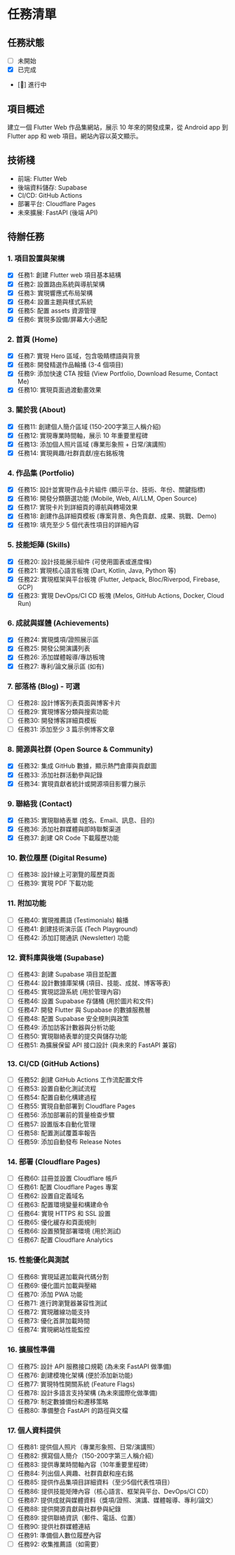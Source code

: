 # 任務清單

## 任務狀態
- [ ] 未開始
- [x] 已完成
- [🔄] 進行中

## 項目概述
建立一個 Flutter Web 作品集網站，展示 10 年來的開發成果，從 Android app 到 Flutter app 和 web 項目。網站內容以英文顯示。

## 技術棧
- 前端: Flutter Web
- 後端資料儲存: Supabase
- CI/CD: GitHub Actions
- 部署平台: Cloudflare Pages
- 未來擴展: FastAPI (後端 API)

## 待辦任務

### 1. 項目設置與架構
- [x] 任務1: 創建 Flutter web 項目基本結構
- [x] 任務2: 設置路由系統與導航架構
- [x] 任務3: 實現響應式布局架構
- [x] 任務4: 設置主題與樣式系統
- [x] 任務5: 配置 assets 資源管理
- [x] 任務6: 實現多設備/屏幕大小適配

### 2. 首頁 (Home)
- [x] 任務7: 實現 Hero 區域，包含吸睛標語與背景
- [x] 任務8: 開發精選作品輪播 (3-4 個項目)
- [x] 任務9: 添加快速 CTA 按鈕 (View Portfolio, Download Resume, Contact Me)
- [x] 任務10: 實現頁面過渡動畫效果

### 3. 關於我 (About)
- [x] 任務11: 創建個人簡介區域 (150-200字第三人稱介紹)
- [x] 任務12: 實現專業時間軸，展示 10 年重要里程碑
- [x] 任務13: 添加個人照片區域 (專業形象照 + 日常/演講照)
- [x] 任務14: 實現興趣/社群貢獻/座右銘板塊

### 4. 作品集 (Portfolio)
- [x] 任務15: 設計並實現作品卡片組件 (顯示平台、技術、年份、關鍵指標)
- [x] 任務16: 開發分類篩選功能 (Mobile, Web, AI/LLM, Open Source)
- [x] 任務17: 實現卡片到詳細頁的導航與轉場效果
- [x] 任務18: 創建作品詳細頁模板 (專案背景、角色貢獻、成果、挑戰、Demo)
- [x] 任務19: 填充至少 5 個代表性項目的詳細內容

### 5. 技能矩陣 (Skills)
- [x] 任務20: 設計技能展示組件 (可使用圖表或進度條)
- [x] 任務21: 實現核心語言板塊 (Dart, Kotlin, Java, Python 等)
- [x] 任務22: 實現框架與平台板塊 (Flutter, Jetpack, Bloc/Riverpod, Firebase, GCP)
- [x] 任務23: 實現 DevOps/CI CD 板塊 (Melos, GitHub Actions, Docker, Cloud Run)

### 6. 成就與媒體 (Achievements)
- [x] 任務24: 實現獎項/證照展示區
- [x] 任務25: 開發公開演講列表
- [x] 任務26: 添加媒體報導/專訪板塊
- [x] 任務27: 專利/論文展示區 (如有)

### 7. 部落格 (Blog) - 可選
- [ ] 任務28: 設計博客列表頁面與博客卡片
- [ ] 任務29: 實現博客分類與搜索功能
- [ ] 任務30: 開發博客詳細頁模板
- [ ] 任務31: 添加至少 3 篇示例博客文章

### 8. 開源與社群 (Open Source & Community)
- [x] 任務32: 集成 GitHub 數據，顯示熱門倉庫與貢獻圖
- [x] 任務33: 添加社群活動參與記錄
- [x] 任務34: 實現貢獻者統計或開源項目影響力展示

### 9. 聯絡我 (Contact)
- [x] 任務35: 實現聯絡表單 (姓名、Email、訊息、目的)
- [x] 任務36: 添加社群媒體與即時聯繫渠道
- [x] 任務37: 創建 QR Code 下載履歷功能

### 10. 數位履歷 (Digital Resume)
- [ ] 任務38: 設計線上可瀏覽的履歷頁面
- [ ] 任務39: 實現 PDF 下載功能

### 11. 附加功能
- [ ] 任務40: 實現推薦語 (Testimonials) 輪播
- [ ] 任務41: 創建技術演示區 (Tech Playground)
- [ ] 任務42: 添加訂閱通訊 (Newsletter) 功能

### 12. 資料庫與後端 (Supabase)
- [ ] 任務43: 創建 Supabase 項目並配置
- [ ] 任務44: 設計數據庫架構 (項目、技能、成就、博客等表)
- [ ] 任務45: 實現認證系統 (用於管理內容)
- [ ] 任務46: 設置 Supabase 存儲桶 (用於圖片和文件)
- [ ] 任務47: 開發 Flutter 與 Supabase 的數據服務層
- [ ] 任務48: 配置 Supabase 安全規則與政策
- [ ] 任務49: 添加訪客計數器與分析功能
- [ ] 任務50: 實現聯絡表單的提交與儲存功能
- [ ] 任務51: 為擴展保留 API 接口設計 (與未來的 FastAPI 兼容)

### 13. CI/CD (GitHub Actions)
- [ ] 任務52: 創建 GitHub Actions 工作流配置文件
- [ ] 任務53: 設置自動化測試流程
- [ ] 任務54: 配置自動化構建過程
- [ ] 任務55: 實現自動部署到 Cloudflare Pages
- [ ] 任務56: 添加部署前的質量檢查步驟
- [ ] 任務57: 設置版本自動化管理
- [ ] 任務58: 配置測試覆蓋率報告
- [ ] 任務59: 添加自動發布 Release Notes

### 14. 部署 (Cloudflare Pages)
- [ ] 任務60: 註冊並設置 Cloudflare 帳戶
- [ ] 任務61: 配置 Cloudflare Pages 專案
- [ ] 任務62: 設置自定義域名
- [ ] 任務63: 配置環境變量和構建命令
- [ ] 任務64: 實現 HTTPS 和 SSL 設置
- [ ] 任務65: 優化緩存和頁面規則
- [ ] 任務66: 設置預覽部署環境 (用於測試)
- [ ] 任務67: 配置 Cloudflare Analytics

### 15. 性能優化與測試
- [ ] 任務68: 實現延遲加載與代碼分割
- [ ] 任務69: 優化圖片加載與壓縮
- [ ] 任務70: 添加 PWA 功能
- [ ] 任務71: 進行跨瀏覽器兼容性測試
- [ ] 任務72: 實現離線功能支持
- [ ] 任務73: 優化首屏加載時間
- [ ] 任務74: 實現網站性能監控

### 16. 擴展性準備
- [ ] 任務75: 設計 API 服務接口規範 (為未來 FastAPI 做準備)
- [ ] 任務76: 創建模塊化架構 (便於添加新功能)
- [ ] 任務77: 實現特性開關系統 (Feature Flags)
- [ ] 任務78: 設計多語言支持架構 (為未來國際化做準備)
- [ ] 任務79: 制定數據備份和遷移策略
- [ ] 任務80: 準備整合 FastAPI 的路徑與文檔

### 17. 個人資料提供
- [ ] 任務81: 提供個人照片（專業形象照、日常/演講照）
- [ ] 任務82: 撰寫個人簡介（150-200字第三人稱介紹）
- [ ] 任務83: 提供專業時間軸內容（10年重要里程碑）
- [ ] 任務84: 列出個人興趣、社群貢獻和座右銘
- [ ] 任務85: 提供作品集項目詳細資料（至少5個代表性項目）
- [ ] 任務86: 提供技能矩陣內容（核心語言、框架與平台、DevOps/CI CD）
- [ ] 任務87: 提供成就與媒體資料（獎項/證照、演講、媒體報導、專利/論文）
- [ ] 任務88: 提供開源貢獻與社群參與紀錄
- [ ] 任務89: 提供聯絡資訊（郵件、電話、位置）
- [ ] 任務90: 提供社群媒體連結
- [ ] 任務91: 準備個人數位履歷內容
- [ ] 任務92: 收集推薦語（如需要）
